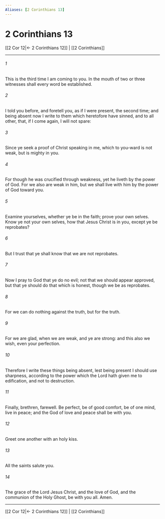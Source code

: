 ```yaml
---
Aliases: [2 Corinthians 13]
---
```

# 2 Corinthians 13

[[2 Cor 12|← 2 Corinthians 12]] | [[2 Corinthians]]
***



###### 1 
This is the third time I am coming to you. In the mouth of two or three witnesses shall every word be established. 

###### 2 
I told you before, and foretell you, as if I were present, the second time; and being absent now I write to them which heretofore have sinned, and to all other, that, if I come again, I will not spare: 

###### 3 
Since ye seek a proof of Christ speaking in me, which to you-ward is not weak, but is mighty in you. 

###### 4 
For though he was crucified through weakness, yet he liveth by the power of God. For we also are weak in him, but we shall live with him by the power of God toward you. 

###### 5 
Examine yourselves, whether ye be in the faith; prove your own selves. Know ye not your own selves, how that Jesus Christ is in you, except ye be reprobates? 

###### 6 
But I trust that ye shall know that we are not reprobates. 

###### 7 
Now I pray to God that ye do no evil; not that we should appear approved, but that ye should do that which is honest, though we be as reprobates. 

###### 8 
For we can do nothing against the truth, but for the truth. 

###### 9 
For we are glad, when we are weak, and ye are strong: and this also we wish, even your perfection. 

###### 10 
Therefore I write these things being absent, lest being present I should use sharpness, according to the power which the Lord hath given me to edification, and not to destruction. 

###### 11 
Finally, brethren, farewell. Be perfect, be of good comfort, be of one mind, live in peace; and the God of love and peace shall be with you. 

###### 12 
Greet one another with an holy kiss. 

###### 13 
All the saints salute you. 

###### 14 
The grace of the Lord Jesus Christ, and the love of God, and the communion of the Holy Ghost, be with you all. Amen.

***
[[2 Cor 12|← 2 Corinthians 12]] | [[2 Corinthians]]
